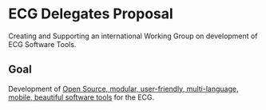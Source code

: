 # ECG Delegates Proposal

Creating and Supporting an international Working Group on development of ECG Software Tools.

## Goal

Development of [Open Source, modular, user-friendly, multi-language, mobile, beautiful software tools](https://github.com/sinnwerkstatt/gemeinwohl-oekonomie#development-principles) for the ECG.

